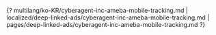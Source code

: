 {? multilang/ko-KR/cyberagent-inc-ameba-mobile-tracking.md | localized/deep-linked-ads/cyberagent-inc-ameba-mobile-tracking.md | pages/deep-linked-ads/cyberagent-inc-ameba-mobile-tracking.md ?}
